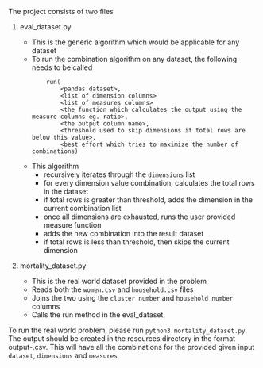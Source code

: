 The project consists of two files
1. eval_dataset.py
    - This is the generic algorithm which would be applicable for any dataset
    - To run the combination algorithm on any dataset, the following needs to be called<br>
      ```
          run(
              <pandas dataset>, 
              <list of dimension columns>
              <list of measures columns>
              <the function which calculates the output using the measure columns eg. ratio>,
              <the output column name>,
              <threshold used to skip dimensions if total rows are below this value>,
              <best effort which tries to maximize the number of combinations)
      ```
    - This algorithm 
      - recursively iterates through the `dimensions` list
      - for every dimension value combination, calculates the total rows in the dataset
      - if total rows is greater than threshold, adds the dimension in the current combination list
      - once all dimensions are exhausted, runs the user provided measure function
      - adds the new combination into the result dataset
      - if total rows is less than threshold, then skips the current dimension 
      
2. mortality_dataset.py
    - This is the real world dataset provided in the problem
    - Reads both the `women.csv` and `household.csv` files
    - Joins the two using the `cluster number` and `household number` columns
    - Calls the run method in the eval_dataset.


To run the real world problem, please run `python3 mortality_dataset.py`. The output 
should be created in the resources directory in the format output-<uuid>.csv. This will 
have all the combinations for the provided given input `dataset`, `dimensions` and `measures` 